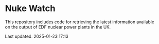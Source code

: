 # Nuke Watch

This repository includes code for retrieving the latest information available on the output of EDF nuclear power plants in the UK.

Last updated: 2025-01-23 17:13